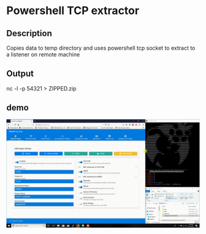 # Powershell TCP extractor


## Description

Copies data to temp directory and uses powershell tcp socket to extract to a listener on remote machine

## Output

nc -l -p 54321 > ZIPPED.zip

## demo
![](./demo.gif)
